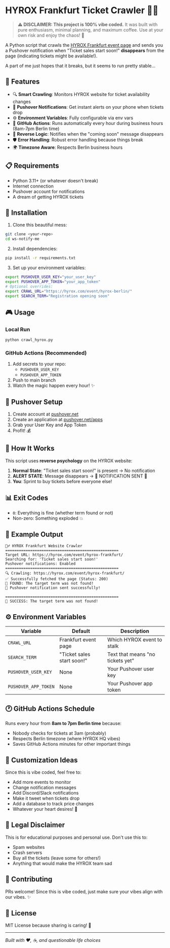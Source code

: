 # HYROX Frankfurt Ticket Crawler 🏃‍♂️


> **⚠️ DISCLAIMER: This project is 100% vibe coded.** It was built with pure enthusiasm, minimal planning, and maximum coffee. Use at your own risk and enjoy the chaos! 🎯

A Python script that crawls the [HYROX Frankfurt event page](https://hyrox.com/event/hyrox-frankfurt/) and sends you a Pushover notification when "Ticket sales start soon!" **disappears** from the page (indicating tickets might be available!).

A part of me just hopes that it breaks, but it seems to run pretty stable... 

## 🚀 Features

- 🔍 **Smart Crawling**: Monitors HYROX website for ticket availability changes
- 📱 **Pushover Notifications**: Get instant alerts on your phone when tickets drop
- ⚙️ **Environment Variables**: Fully configurable via env vars
- 🤖 **GitHub Actions**: Runs automatically every hour during business hours (8am-7pm Berlin time)
- 🎯 **Reverse Logic**: Notifies when the "coming soon" message disappears
- 🛡️ **Error Handling**: Robust error handling because things break
- 🌍 **Timezone Aware**: Respects Berlin business hours

## 📋 Requirements

- Python 3.11+ (or whatever doesn't break)
- Internet connection
- Pushover account for notifications
- A dream of getting HYROX tickets

## 🔧 Installation

1. Clone this beautiful mess:
```bash
git clone <your-repo>
cd ws-notify-me
```

2. Install dependencies:
```bash
pip install -r requirements.txt
```

3. Set up your environment variables:
```bash
export PUSHOVER_USER_KEY="your_user_key"
export PUSHOVER_APP_TOKEN="your_app_token"
# Optional overrides:
export CRAWL_URL="https://hyrox.com/event/hyrox-berlin/"
export SEARCH_TERM="Registration opening soon"
```

## 🎮 Usage

### Local Run
```bash
python crawl_hyrox.py
```

### GitHub Actions (Recommended)
1. Add secrets to your repo:
   - `PUSHOVER_USER_KEY`
   - `PUSHOVER_APP_TOKEN`
2. Push to main branch
3. Watch the magic happen every hour! ✨

## 📱 Pushover Setup

1. Create account at [pushover.net](https://pushover.net)
2. Create an application at [pushover.net/apps](https://pushover.net/apps)
3. Grab your User Key and App Token
4. Profit! 💰

## 🔄 How It Works

This script uses **reverse psychology** on the HYROX website:

1. **Normal State**: "Ticket sales start soon!" is present → No notification
2. **ALERT STATE**: Message disappears → 🚨 NOTIFICATION SENT 🚨
3. **You**: Sprint to buy tickets before everyone else!

## 📊 Exit Codes

- `0`: Everything is fine (whether term found or not)
- Non-zero: Something exploded 💥

## 🎯 Example Output

```
🏃‍♂️ HYROX Frankfurt Website Crawler
==================================================
Target URL: https://hyrox.com/event/hyrox-frankfurt/
Searching for: 'Ticket sales start soon!'
Pushover notifications: Enabled
==================================================
🔍 Crawling: https://hyrox.com/event/hyrox-frankfurt/
✅ Successfully fetched the page (Status: 200)
🎯 FOUND: The target term was not found!
📱 Pushover notification sent successfully!

==================================================
🎉 SUCCESS: The target term was not found!
```

## ⚙️ Environment Variables

| Variable | Default | Description |
|----------|---------|-------------|
| `CRAWL_URL` | Frankfurt event page | Which HYROX event to stalk |
| `SEARCH_TERM` | "Ticket sales start soon!" | Text that means "no tickets yet" |
| `PUSHOVER_USER_KEY` | None | Your Pushover user key |
| `PUSHOVER_APP_TOKEN` | None | Your Pushover app token |

## 🕐 GitHub Actions Schedule

Runs every hour from **8am to 7pm Berlin time** because:
- Nobody checks for tickets at 3am (probably)
- Respects Berlin timezone (where HYROX HQ vibes)
- Saves GitHub Actions minutes for other important things

## 🎨 Customization Ideas

Since this is vibe coded, feel free to:
- Add more events to monitor
- Change notification messages
- Add Discord/Slack notifications
- Make it tweet when tickets drop
- Add a database to track price changes
- Whatever your heart desires! 💖

## 🚨 Legal Disclaimer

This is for educational purposes and personal use. Don't use this to:
- Spam websites
- Crash servers
- Buy all the tickets (leave some for others!)
- Anything that would make the HYROX team sad

## 🤝 Contributing

PRs welcome! Since this is vibe coded, just make sure your vibes align with our vibes. ✨

## 📜 License

MIT License because sharing is caring! 🎉

---

*Built with ❤️, ☕, and questionable life choices* 